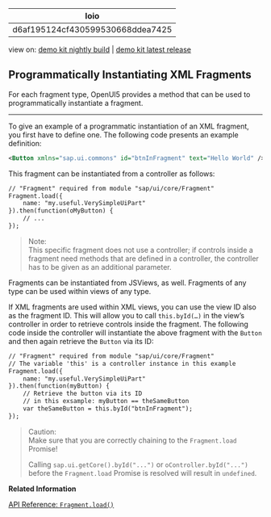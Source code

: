 <!-- loiod6af195124cf430599530668ddea7425 -->

| loio |
| -----|
| d6af195124cf430599530668ddea7425 |

<div id="loio">

view on: [demo kit nightly build](https://openui5nightly.hana.ondemand.com/#/topic/d6af195124cf430599530668ddea7425) | [demo kit latest release](https://openui5.hana.ondemand.com/#/topic/d6af195124cf430599530668ddea7425)</div>

## Programmatically Instantiating XML Fragments

For each fragment type, OpenUI5 provides a method that can be used to programmatically instantiate a fragment.

***

To give an example of a programmatic instantiation of an XML fragment, you first have to define one. The following code presents an example definition:

``` xml
<Button xmlns="sap.ui.commons" id="btnInFragment" text="Hello World" />
```

This fragment can be instantiated from a controller as follows:

``` xml
// "Fragment" required from module "sap/ui/core/Fragment"
Fragment.load({
    name: "my.useful.VerySimpleUiPart"
}).then(function(oMyButton) {
    // ...
});
```

> Note:  
> This specific fragment does not use a controller; if controls inside a fragment need methods that are defined in a controller, the controller has to be given as an additional parameter.

Fragments can be instantiated from JSViews, as well. Fragments of any type can be used within views of any type.

If XML fragments are used within XML views, you can use the view ID also as the fragment ID. This will allow you to call `this.byId(…)` in the view’s controller in order to retrieve controls inside the fragment. The following code inside the controller will instantiate the above fragment with the `Button` and then again retrieve the `Button` via its ID:

``` xml
// "Fragment" required from module "sap/ui/core/Fragment"
// The variable 'this' is a controller instance in this example
Fragment.load({
    name: "my.useful.VerySimpleUiPart"
}).then(function(myButton) {
    // Retrieve the button via its ID
    // in this exsample: myButton == theSameButton
    var theSameButton = this.byId("btnInFragment");
});
```

> Caution:  
> Make sure that you are correctly chaining to the `Fragment.load` Promise!
> 
> Calling `sap.ui.getCore().byId("...")` or `oController.byId("...")` before the `Fragment.load` Promise is resolved will result in `undefined`.

**Related Information**  


[API Reference: `Fragment.load()`](https://openui5.hana.ondemand.com/#/api/sap.ui.core.Fragment/methods/sap.ui.core.Fragment.load)

